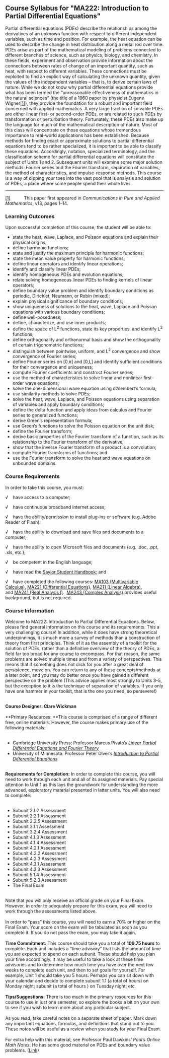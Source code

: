 Course Syllabus for "MA222: Introduction to Partial Differential Equations"
---------------------------------------------------------------------------

Partial differential equations (PDEs) describe the relationships among
the derivatives of an unknown function with respect to different
independent variables, such as time and position. For example, the heat
equation can be used to describe the change in heat distribution along a
metal rod over time. PDEs arise as part of the mathematical modeling of
problems connected to different branches of science, such as physics,
biology, and chemistry. In these fields, experiment and observation
provide information about the connections between rates of change of an
important quantity, such as heat, with respect to different variables.
These connections must be exploited to find an explicit way of
calculating the unknown quantity, given the values of the independent
variables – that is, to derive certain laws of nature. While we do not
know why partial differential equations provide what has been termed the
“unreasonable effectiveness of mathematics in the natural sciences” (the
title of a 1960 paper by physicist Eugene Wigner[[1]](#_ftn1)), they
provide the foundation for a robust and important field concerned with
applied mathematics. A very large fraction of solvable PDEs are either
linear first- or second-order PDEs, or are related to such PDEs by
transformation or perturbation theory. Fortunately, these PDEs also make
up the language for much of the mathematical description of nature. Most
of this class will concentrate on those equations whose tremendous
importance to real-world applications has been established. Because
methods for finding exact or approximate solutions to partial
differential equations tend to be rather specialized, it is important to
be able to classify these equations. Accordingly, notation, specialized
terminology, and the classification scheme for partial differential
equations will constitute the subject of Units 1 and 2. Subsequent units
will examine some major solution methods: Fourier series and the Fourier
transform, separation of variables, the method of characteristics, and
impulse-response methods. This course is a way of dipping your toes into
the vast pool that is analysis and solution of PDEs, a place where some
people spend their whole lives.
  

------------------------------------------------------------------------

[[1]](#_ftnref1)           This paper first appeared in *Communications
in Pure and Applied Mathematics*, v13, pages 1–14.

### Learning Outcomes

Upon successful completion of this course, the student will be able
to:  

-   state the heat, wave, Laplace, and Poisson equations and explain
    their physical origins;
-   define harmonic functions;
-   state and justify the maximum principle for harmonic functions;
-   state the mean value property for harmonic functions;
-   define linear operators and identify linear operations;
-   identify and classify linear PDEs;
-   identify homogeneous PDEs and evolution equations;
-   relate solving homogeneous linear PDEs to finding kernels of linear
    operators;
-   define boundary value problem and identify boundary conditions as
    periodic, Dirichlet, Neumann, or Robin (mixed);
-   explain physical significance of boundary conditions;
-   show uniqueness of solutions to the heat, wave, Laplace and Poisson
    equations with various boundary conditions;
-   define well-posedness;
-   define, characterize, and use inner products;
-   define the space of L<sup>2</sup> functions, state its key
    properties, and identify L<sup>2</sup> functions;
-   define orthogonality and orthonormal basis and show the
    orthogonality of certain trigonometric functions;
-   distinguish between pointwise, uniform, and L<sup>2</sup>
    convergence and show convergence of Fourier series;
-   define Fourier series on [0,π] and [0,L] and identify sufficient
    conditions for their convergence and uniqueness;
-   compute Fourier coefficients and construct Fourier series;
-   use the method of characteristics to solve linear and nonlinear
    first-order wave equations;
-   solve the one-dimensional wave equation using d’Alembert’s formula;
-   use similarity methods to solve PDEs;
-   solve the heat, wave, Laplace, and Poisson equations using
    separation of variables and apply boundary conditions;
-   define the delta function and apply ideas from calculus and Fourier
    series to generalized functions;
-   derive Green’s representation formula;
-   use Green’s functions to solve the Poisson equation on the unit
    disk;
-   define the Fourier transform;
-   derive basic properties of the Fourier transform of a function, such
    as its relationship to the Fourier transform of the derivative;
-   show that the inverse Fourier transform of a product is a
    convolution;
-   compute Fourier transforms of functions; and
-   use the Fourier transform to solve the heat and wave equations on
    unbounded domains.

### Course Requirements

In order to take this course, you must:  
  
 √    have access to a computer;  
  
 √    have continuous broadband internet access;  
  
 √    have the ability/permission to install plug-ins or software (e.g.
Adobe Reader of Flash);  
  
 √    have the ability to download and save files and documents to a
computer;  
  
 √    have the ability to open Microsoft files and documents (e.g. .doc,
.ppt, .xls, etc.);  
  
 √    be competent in the English language;  
  
 √    have read the [Saylor Student
Handbook](http://www.saylor.org/site/wp-content/uploads/2012/05/Saylor-StudentHandbook.pdf);
and  
  
 √    have completed the following courses: [MA103 (Multivariable
Calculus)](http://www.saylor.org/courses/ma103/), [MA221 (Differential
Equations)](http://www.saylor.org/courses/ma221/), [MA211 (Linear
Algebra)](http://www.saylor.org/courses/ma211/), and [MA241 (Real
Analysis I)](http://www.saylor.org/courses/ma241/).  [MA243 (Complex
Analysis)](http://www.saylor.org/courses/ma243/) provides useful
background, but is not required.

### Course Information

Welcome to MA222: Introduction to Partial Differential Equations. Below,
please find general information on this course and its requirements.
This a very challenging course! In addition, while it does have strong
theoretical underpinnings, it is much more a survey of methods than a
construction of theory from first principles. Think of it as the
assembly of a toolkit for the solution of PDEs, rather than a definitive
overview of the theory of PDEs, a field far too broad for any course to
encompass. For that reason, the same problems are solved multiple times
and from a variety of perspectives. This means that if something does
not click for you after a great deal of persistence, move on. You can
return to any of these concepts/methods at a later point, and you may do
better once you have gained a different perspective on the problem (This
advice applies most strongly to Units 3-5, but the exception to it is
the technique of separation of variables. If you only have one hammer in
your toolkit, that is the one you need, so persevere!)­­

  
    
 **Course Designer: Clare Wickman**  
    
 **Primary Resources: **This course is comprised of a range of different
free, online materials. However, the course makes primary use of the
following materials:  
  

-   Cambridge University Press: Professor Marcus Pivato’s *[Linear
    Partial Differential Equations and Fourier
    Theory](http://www.saylor.org/content/general/Cambridge_PDE.pdf)*
-   University of Minnesota: Professor Peter Olver’s *[Introduction to
    Partial Differential
    Equations](http://www.math.umn.edu/~olver/pdn.html)*

   
 **Requirements for Completion:** In order to complete this course, you
will need to work through each unit and all of its assigned materials.
Pay special attention to Unit 1 as this lays the groundwork for
understanding the more advanced, exploratory material presented in
latter units. You will also need to complete:  
  

-   Subunit 2.1.2 Assessment
-   Subunit 2.2.1 Assessment
-   Subunit 2.2.5 Assessment
-   Subunit 3.1.1 Assessment
-   Subunit 3.2.4 Assessment
-   Subunit 4.1.3 Assessment
-   Subunit 4.1.4 Assessment
-   Subunit 4.2.1 Assessment
-   Subunit 4.2.2 Assessment
-   Subunit 4.2.3 Assessment
-   Subunit 4.3.1 Assessment
-   Subunit 4.3.3 Assessment
-   Subunit 5.1.4 Assessment
-   Subunit 5.2.3 Assessment
-   The Final Exam

   
 Note that you will only receive an official grade on your Final Exam.
However, in order to adequately prepare for this exam, you will need to
work through the assessments listed above.  
    
 In order to “pass” this course, you will need to earn a 70% or higher
on the Final Exam. Your score on the exam will be tabulated as soon as
you complete it. If you do not pass the exam, you may take it again.  
    
 **Time Commitment:** This course should take you a total of **109.75
hours** to complete. Each unit includes a “time advisory” that lists the
amount of time you are expected to spend on each subunit. These should
help you plan your time accordingly. It may be useful to take a look at
these time advisories and to determine how much time you have over the
next few weeks to complete each unit, and then to set goals for
yourself. For example, Unit 1 should take you 5 hours. Perhaps you can
sit down with your calendar and decide to complete subunit 1.1 (a total
of hours) on Monday night; subunit (a total of hours ) on Tuesday night;
etc.  
    
 **Tips/Suggestions:** There is too much in the primary resources for
this course to use in just one semester, so explore the books a bit on
your own to see if you wish to learn more about any particular
subject.  
    
 As you read, take careful notes on a separate sheet of paper. Mark down
any important equations, formulas, and definitions that stand out to
you. These notes will be useful as a review when you study for your
Final Exam.  
    
 For extra help with this material, see Professor Paul Dawkins’ *Paul’s
Online Math Notes*. He has some good material on PDEs and boundary value
problems.
([Link](http://tutorial.math.lamar.edu/Classes/DE/IntroPDE.aspx))
